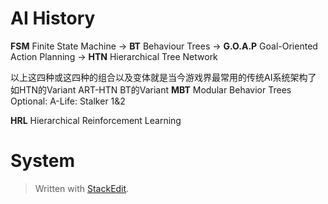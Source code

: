 # AI History
**FSM** Finite State Machine -> **BT** Behaviour Trees  -> **G.O.A.P** Goal-Oriented Action Planning -> **HTN** Hierarchical Tree Network

以上这四种或这四种的组合以及变体就是当今游戏界最常用的传统AI系统架构了
如HTN的Variant ART-HTN
BT的Variant **MBT** Modular Behavior Trees
Optional:
A-Life: Stalker 1&2

**HRL** Hierarchical Reinforcement Learning

# System




> Written with [StackEdit](https://stackedit.io/).
<!--stackedit_data:
eyJoaXN0b3J5IjpbLTQ2MzQyOTI3LC0xODU1OTEyMTQwLC0xOT
gwMDM2NTMyXX0=
-->